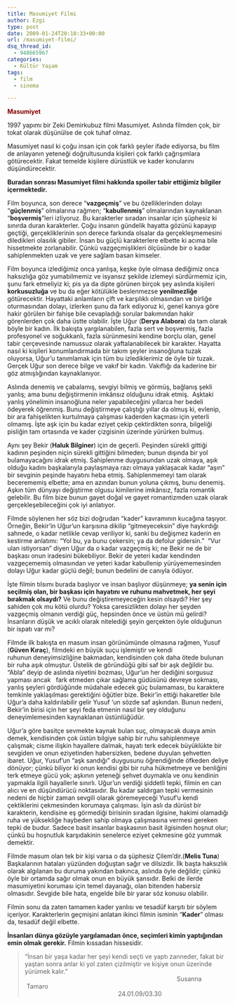 ```yaml
---
title: Masumiyet Filmi
author: Ezgi
type: post
date: 2009-01-24T20:10:33+00:00
url: /masumiyet-filmi/
dsq_thread_id:
  - 948665967
categories:
  - Kültür Yaşam
tags:
  - film
  - sinema

---
```

<span style="color: #800000;"><strong>Masumiyet</strong></span>

1997 yapımı bir Zeki Demirkubuz filmi Masumiyet. Aslında filmden çok, bir tokat olarak düşünülse de çok tuhaf olmaz.

Masumiyet nasıl ki çoğu insan için çok farklı şeyler ifade ediyorsa, bu film de anlayanın yeteneği doğrultusunda kişileri çok farklı çağrışımlara götürecektir. Fakat temelde kişilere dürüstlük ve kader konularını düşündürecektir.

<!--more-->

<p class="alert">
  <strong>Buradan sonrası Masumiyet filmi hakkında spoiler tabir ettiğimiz bilgiler içermektedir.</strong>
</p>

Film boyunca, son derece “**vazgeçmiş**” ve bu özelliklerinden dolayı “**güçlenmiş**” olmalarına rağmen; “**kabullenmiş**” olmalarından kaynaklanan “**boşvermiş**”leri izliyoruz. Bu karakterler sıradan insanlar için şüphesiz ki sınırda duran karakterler. Çoğu insanın gündelik hayatta gözünü kapayıp geçtiği, gerçekliklerinin son derece farkında olsalar da gerçekleşmemesini diledikleri olasılık gibiler. İnsan bu güçlü karakterlere elbette ki acıma bile hissetmekte zorlanabilir. Çünkü vazgeçmişlikleri ölçüsünde bir o kadar sahiplenmekten uzak ve yere sağlam basan kimseler.

Film boyunca izlediğimiz onca yanlışa, keşke öyle olmasa dediğimiz onca haksızlığa göz yumabilmemiz ve isyansız şekilde izlemeyi sürdürmemiz için, şunu fark etmeliyiz ki; pis ya da dipte görünen birçok şey aslında kişileri **korkusuzluğa** ve bu da eğer kötülükle beslenmezse **yenilmezliğe** götürecektir. Hayattaki anlamların çift ve karşılıklı olmasından ve birliğe oturmasından dolayı, izlerken şunu da fark ediyoruz ki, genel kanıya göre hakir görülen bir fahişe bile cevapladığı sorular bakımından hakir görenlerden çok daha üstte olabilir. İşte Uğur (**Derya Alabora**) da tam olarak böyle bir kadın. İlk bakışta yargılanabilen, fazla sert ve boşvermiş, fazla profesyonel ve soğukkanlı, fazla sürünmesini kendine borçlu olan, genel tabir çerçevesinde namussuz olarak yaftalanabilecek bir karakter. Hayatta nasıl ki kişileri konumlandırmada bir takım şeyler insanoğluna tuzak oluyorsa, Uğur’u tanımlamak için tüm bu izlediklerimiz de öyle bir tuzak. Gerçek Uğur son derece bilge ve vakıf bir kadın. Vakıflığı da kaderine bir göz atmışlığından kaynaklanıyor.

Aslında denemiş ve çabalamış, sevgiyi bilmiş ve görmüş, bağlanış şekli yanlış; ama bunu değiştirmenin imkânsız olduğunu idrak etmiş.  Aşktaki yanlış yönelimin insanoğluna neler yapabileceğini yıllarca her bedeli ödeyerek öğrenmiş. Bunu değiştirmeye çalıştığı yıllar da olmuş ki, evlenip, bir ara fahişelikten kurtulmaya çalışması kaderden kaçması için yeterli olmamış. İşte aşk için bu kadar eziyet çekip çektirdikten sonra, bilgeliği pisliğin tam ortasında ve kader çizgisinin üzerinde yürürken bulmuş.

Aynı şey Bekir (**Haluk Bilginer**) için de geçerli. Peşinden sürekli gittiği kadının peşinden niçin sürekli gittiğini bilmeden; bunun dışında bir yol bulamayacağını idrak etmiş. Sahiplenme duygusundan uzak olmaya, aşık olduğu kadını başkalarıyla paylaşmaya razı olmaya yaklaşacak kadar “aşırı” bir sevginin peşinde hayatını heba etmiş. Sahiplenmemeyi tam olarak becerememiş elbette; ama en azından bunun yoluna çıkmış, bunu denemiş. Aşkın tüm dünyayı değiştirme olgusu kimilerine imkânsız, fazla romantik gelebilir. Bu film bize bunun gayet doğal ve gayet romantizmden uzak olarak gerçekleşebileceğini çok iyi anlatıyor.

Filmde söylenen her söz bizi doğrudan “kader” kavramının kucağına taşıyor. Örneğin, Bekir’in Uğur’un karşısına dikilip “gitmeyeceksin” diye haykırdığı sahnede, o kadar netlikle cevap veriliyor ki, sanki bu değişmez kaderin en kestirme anlatımı: “Yol bu, ya bunu çekersin; ya da defolur gidersin.”  “Vur ulan istiyorsan” diyen Uğur da o kadar vazgeçmiş ki; ne Bekir ne de bir başkası onun iradesini bükebiliyor. Bekir de yeteri kadar kendinden vazgeçememiş olmasından ve yeteri kadar kabullenip yürüyememesinden dolayı Uğur kadar güçlü değil; bunun bedelini de canıyla ödüyor.

İşte filmin tılsımı burada başlıyor ve insan başlıyor düşünmeye; **ya senin için seçilmiş olan, bir başkası için hayatını ve ruhunu mahvetmek, her şeyi bırakmak olsaydı?** Ve bunu değiştiremeyeceğin kesin olsaydı? Her şey sahiden çok mu kötü olurdu? Yoksa çaresizlikten dolayı her şeyden vazgeçmiş olmanın verdiği güç, hepsinden önce ve üstün mü gelirdi? İnsanların düşük ve acıklı olarak nitelediği şeyin gerçekten öyle olduğunun bir ispatı var mı?

Filmde ilk bakışta en masum insan görünümünde olmasına rağmen, Yusuf (**Güven Kıraç**), filmdeki en büyük suçu işlemiştir ve kendi ruhunun deneyimsizliğine bakmadan, kendisinden çok daha ötede bulunan bir ruha aşık olmuştur. Üstelik de göründüğü gibi saf bir aşk değildir bu. “Abla” deyip de aslında niyetini bozması, Uğur’un her dediğini sorgusuz yapması ancak   fark etmeden çıkar sağlama güdüsünü devreye sokması, yanlış şeyleri gördüğünde müdahale edecek güç bulamaması, bu karaktere temkinle yaklaşılması gerektiğini öğütler bize. Bekir’in ettiği hakaretler bile Uğur’a daha kaldırılabilir gelir Yusuf ‘un sözde saf aşkından. Bunun nedeni, Bekir’in birisi için her şeyi feda etmenin nasıl bir şey olduğunu deneyimlemesinden kaynaklanan üstünlüğüdür.

Uğur’a göre basitçe sevmekte kaynak bulan suç, olmayacak duaya amin demek, kendisinden çok üstün bilgiye sahip bir ruhu sahiplenmeye çalışmak; cisme ilişkin hayallere dalmak, hayatı terk edecek büyüklükte bir sevgiden ve onun eziyetinden habersizken, bedene duyulan şehvetten ibaret. Uğur, Yusuf’un “aşk sandığı” duygusunu öğrendiğinde öfkeden deliye dönüyor; çünkü biliyor ki onun kendisi gibi bir ruha hükmetmeye ve benliğini terk etmeye gücü yok; aşkının yeteneği şehvet duymakla ve onu kendinin yapmakla ilgili hayallerle sınırlı. Uğur’un verdiği şiddetli tepki, filmin en can alıcı ve en düşündürücü noktasıdır. Bu kadar saldırgan tepki vermesinin nedeni de hiçbir zaman sevgili olarak göremeyeceği Yusuf’u kendi çektiklerini çekmesinden korumaya çalışması. İşin aslı da dürüst bir karakterin, kendisine eş görmediği birisinin sıradan ilgisine, hakimi olamadığı ruha ve yüksekliğe haybeden sahip olmaya çalışmasına vermesi gereken tepki de budur. Sadece basit insanlar başkasının basit ilgisinden hoşnut olur; çünkü bu hoşnutluk karşıdakinin senelerce eziyet çekmesine göz yummak demektir.

Filmde masum olan tek bir kişi varsa o da şüphesiz Çilem’dir.(**Melis Tuna**) Başkalarının hataları yüzünden doğuştan sağır ve dilsizdir. İlk başta haksızlık olarak algılanan bu duruma yakından bakınca, aslında öyle değildir; çünkü öyle bir ortamda sağır olmak onun en büyük şansıdır. Belki de ilerde masumiyetini koruması için temel dayanağı, olan bitenden habersiz olmasıdır. Sevgide bile hata, engelde bile bir yarar söz konusu olabilir.

Filmin sonu da zaten tamamen kader yanlısı ve tesadüf karşıtı bir söylem içeriyor. Karakterlerin geçmişini anlatan ikinci filmin isminin “**Kader**” olması da, tesadüf değil elbette.

**İnsanları dünya gözüyle yargılamadan önce, seçimleri kimin yaptı<span style="font-weight: normal;"><strong>ğından emin olmak gerekir.</strong> Filmin kıssadan hissesidir.</span>**

> “İnsan bir yaşa kadar her şeyi kendi seçti ve yaptı zanneder, fakat bir yaştan sonra anlar ki yol zaten çizilmiştir ve kişiye onun üzerinde yürümek kalır.&#8221;                                                                                                                                                                                      Susanna  Tamaro                                                                                                                                                              24.01.09/03.30